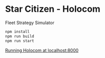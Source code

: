 # Star Citizen - Holocom
Fleet Strategy Simulator

```sh
npm install
npm run build
npm run start
```

[Running Holocom at localhost:8000](http://localhost:8000)
